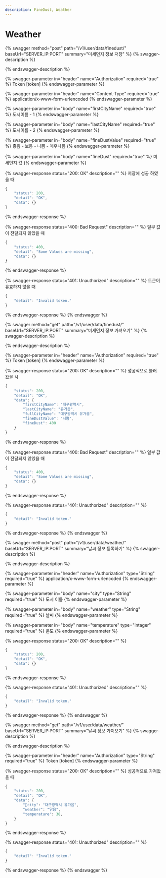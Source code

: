 ```yaml
---
description: FineDust, Weather
---
```


# Weather

{% swagger method="post" path="/v1/user/data/finedust/" baseUrl="SERVER_IP:PORT" summary="미세먼지 정보 저장" %}
{% swagger-description %}

{% endswagger-description %}

{% swagger-parameter in="header" name="Authorization" required="true" %}
Token [token]
{% endswagger-parameter %}

{% swagger-parameter in="header" name="Content-Type" required="true" %}
application/x-www-form-urlencoded
{% endswagger-parameter %}

{% swagger-parameter in="body" name="firstCityName" required="true" %}
도시이름 - 1
{% endswagger-parameter %}

{% swagger-parameter in="body" name="lastCityName" required="true" %}
도시이름 - 2
{% endswagger-parameter %}

{% swagger-parameter in="body" name="fineDustValue" required="true" %}
좋음 - 보통 - 나쁨 - 매우나쁨
{% endswagger-parameter %}

{% swagger-parameter in="body" name="fineDust" required="true" %}
미세먼지 값
{% endswagger-parameter %}

{% swagger-response status="200: OK" description="" %}
저장에 성공 하였을 때

```javascript
{
    "status": 200,
    "detail": "OK",
    "data": {}
}
```
{% endswagger-response %}

{% swagger-response status="400: Bad Request" description="" %}
일부 값이 전달되지 않았을 때

```javascript
{
    "status": 400,
    "detail": "Some Values are missing",
    "data": {}
}
```
{% endswagger-response %}

{% swagger-response status="401: Unauthorized" description="" %}
토큰이 유효하지 않을 때

```javascript
{
    "detail": "Invalid token." 
}
```
{% endswagger-response %}
{% endswagger %}

{% swagger method="get" path="/v1/user/data/finedust/" baseUrl="SERVER_IP:PORT" summary="미세먼지 정보 가져오기" %}
{% swagger-description %}

{% endswagger-description %}

{% swagger-parameter in="header" name="Authorization" required="true" %}
Token [token]
{% endswagger-parameter %}

{% swagger-response status="200: OK" description="" %}
성공적으로 불러 왔을 시

```javascript
{
    "status": 200,
    "detail": "OK",
    "data": {
        "firstCityName": "대구광역시",
        "lastCityName": "유가읍",
        "fullCityName": "대구광역시 유가읍",
        "fineDustValue": "나쁨",
        "fineDust": 400
    }
}
```
{% endswagger-response %}

{% swagger-response status="400: Bad Request" description="" %}
일부 값이 전달되지 않았을 때

```javascript
{
    "status": 400,
    "detail": "Some Values are missing",
    "data": {}
}
```
{% endswagger-response %}

{% swagger-response status="401: Unauthorized" description="" %}
```javascript
{
    "detail": "Invalid token." 
}
```
{% endswagger-response %}
{% endswagger %}

{% swagger method="post" path="/v1/user/data/weather/" baseUrl="SERVER_IP:PORT" summary="날씨 정보 등록하기" %}
{% swagger-description %}

{% endswagger-description %}

{% swagger-parameter in="header" name="Authorization" type="String" required="true" %}
application/x-www-form-urlencoded
{% endswagger-parameter %}

{% swagger-parameter in="body" name="city" type="String" required="true" %}
도시 이름
{% endswagger-parameter %}

{% swagger-parameter in="body" name="weather" type="String" required="true" %}
날씨
{% endswagger-parameter %}

{% swagger-parameter in="body" name="temperature" type="Intager" required="true" %}
온도
{% endswagger-parameter %}

{% swagger-response status="200: OK" description="" %}
```javascript
{
    "status": 200,
    "detail": "OK",
    "data": {}
}
```
{% endswagger-response %}

{% swagger-response status="401: Unauthorized" description="" %}
```javascript
{
    "detail": "Invalid token." 
}
```
{% endswagger-response %}
{% endswagger %}

{% swagger method="get" path="/v1/user/data/weather/" baseUrl="SERVER_IP:PORT" summary="날씨 정보 가져오기" %}
{% swagger-description %}

{% endswagger-description %}

{% swagger-parameter in="header" name="Authorization" type="String" required="true" %}
Token [token]
{% endswagger-parameter %}

{% swagger-response status="200: OK" description="" %}
성공적으로 가져왔을 때

```javascript
{
    "status": 200,
    "detail": "OK",
    "data": {
        "city": "대구광역시 유가읍",
        "weather": "맑음",
        "temperature": 38,
    }
}
```
{% endswagger-response %}

{% swagger-response status="401: Unauthorized" description="" %}
```javascript
{
    "detail": "Invalid token." 
}
```
{% endswagger-response %}
{% endswagger %}
